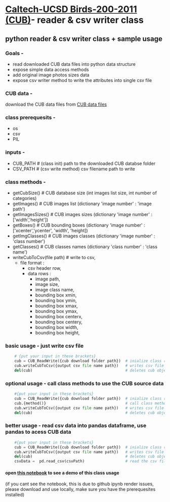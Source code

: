 # [Caltech-UCSD Birds-200-2011 (CUB)](http://www.vision.caltech.edu/visipedia/CUB-200-2011.html)- reader & csv writer class

## python reader & csv writer class + sample usage

### Goals -
 - read downloaded CUB data files into python data structure 
 - expose simple data access methods
 - add original image photos sizes data
 - expose csv writer method to write the attributes into single csv file
    
### CUB data -
download the CUB data files from [CUB data files](http://www.vision.caltech.edu/visipedia-data/CUB-200-2011/CUB_200_2011.tgz)

### class prerequesits -  
 - os  
 - csv  
 - PIL  
 
### inputs -  
 - CUB_PATH # (class init) path to the downloaded CUB databse folder  
 - CSV_PATH # (csv write method) csv filename path to write  
       
### class methods -  
 - getCubSize()              # CUB database size  (int images list size, int number of categories)  
 - getImages()               # CUB images list    (dictionary 'image number' : 'image path')  
 - getImagesSizes()          # CUB images sizes   (dictionary 'image number' : \['width','height'\])  
 - getBoxes()                # CUB bounding boxes (dictionary 'image number' : \['xcenter','ycenter', 'width', 'height\])  
 - getImgClasses()           # CUB images classes (dictionary 'image number' : 'class number')  
 - getClasses()              # CUB classes names  (dictionary 'class number' : 'class name')  
 - writeCubToCsv(file path)  # write to csv,   
     - file format :   
         - csv header row,  
         - data rows :  
             - image path,  
             - image size,  
             - image class name,  
             - bounding box xmin,  
             - bounding box ymin,  
             - bounding box xmax,  
             - bounding box ymax,  
             - bounding box centerx,  
             - bounding box centery,  
             - bounding box width,  
             - bounding box height,  
                
### basic usage - just write csv file 
```python
    # {put your input in these brackets}
    cub = CUB_ReadWrite({cub download folder path})  # inialize class read all CU data files from 'folder path'  
    cub.writeCubToCsv({output csv file name path})   # writes csv file to 'file path' in format decribed above  
    del(cub)                                         # deletes cub object  
```

### optional usage - call class methods to use the CUB source data
```python
    #{put your input in these brackets}
    cub = CUB_ReadWrite({cub download folder path})  # inialize class read all CU data files from 'folder path' 
    cub.{method()}                                   # call class methods, retuns CUB data as described above     	
    cub.writeCubToCsv({output csv file name path})   # writes csv file to 'file path' in format decribed above  
    del(cub)                                         # deletes cub object  
```
### better usage - read csv data into pandas dataframe, use pandas to acess CUB data
```python
    #{put your input in these brackets}
    cub = CUB_ReadWrite({cub download folder path})  # inialize class read all CU data files from 'folder path' 
    cub.writeCubToCsv({output csv file name path})   # writes csv file to 'file path' in format decribed above  
    del(cub)                                         # deletes cub object  
    csvData =  pd.read_csv(csvPath)                  # read the csv file into pandas dataframe and use panda's queries
```

#### open [this notebook](https://github.com/zafrirron/cub_read_write/blob/master/cub_read_write_demo.ipynb) to see a demo of this class usage 
(if you cant see the notebook, this is due to github ipynb render issues, please download and use locally, make sure you have the prerequesites installed) 
